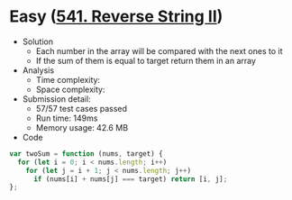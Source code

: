 # Easy ([541. Reverse String II](https://leetcode.com/problems/reverse-string-ii))

- Solution
  - Each number in the array will be compared with the next ones to it
  - If the sum of them is equal to target return them in an array
- Analysis
  - Time complexity:
  - Space complexity:
- Submission detail:
  - 57/57 test cases passed
  - Run time: 149ms
  - Memory usage: 42.6 MB
- Code

```js
var twoSum = function (nums, target) {
  for (let i = 0; i < nums.length; i++)
    for (let j = i + 1; j < nums.length; j++)
      if (nums[i] + nums[j] === target) return [i, j];
};
```
